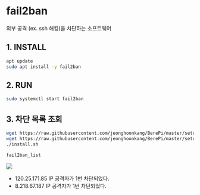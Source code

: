 # fail2ban

외부 공격 (ex. ssh 해킹)을 차단하는 소프트웨어



## 1. INSTALL

```bash
apt update
sudo apt install -y fail2ban
```



## 2. RUN

```bash
sudo systemctl start fail2ban
```



## 3. 차단 목록 조회

```bash
wget https://raw.githubusercontent.com/jeonghoonkang/BerePi/master/setup/fail2ban/fail2ban_listr/docker_compose.md
wget https://raw.githubusercontent.com/jeonghoonkang/BerePi/master/setup/fail2ban/install.sh
./install.sh
```


```bash
fail2ban_list
```

<img src="https://user-images.githubusercontent.com/4587330/210972256-8eab6bba-3813-42d5-8fc9-4d9043f111a1.png" />

- 120.25.171.85 IP 공격자가 1번 차단되었다.
- 8.218.67.187 IP 공격자가 1번 차단되었다.
